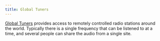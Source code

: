 ```yaml
---
title: Global Tuners
---
```

[Global Tuners] provides access to remotely controlled radio
stations around the world. Typically there is a single
frequency that can be listened to at a time, and several
people can share the audio from a single site.

[Global Tuners]:http://www.globaltuners.com/
